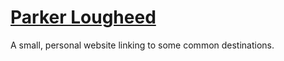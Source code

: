 # [Parker Lougheed](https://parlough.dev)

A small, personal website linking to some common destinations.
